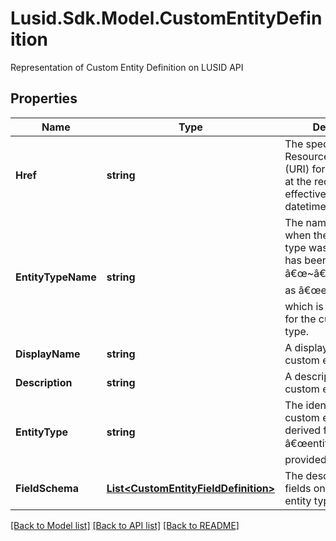 # Lusid.Sdk.Model.CustomEntityDefinition
Representation of Custom Entity Definition on LUSID API

## Properties

Name | Type | Description | Notes
------------ | ------------- | ------------- | -------------
**Href** | **string** | The specific Uniform Resource Identifier (URI) for this resource at the requested effective and asAt datetime. | [optional] 
**EntityTypeName** | **string** | The name provided when the custom entity type was created. This has been prefixed with â€œ~â€ and returned as â€œentityTypeâ€, which is the identifier for the custom entity type. | 
**DisplayName** | **string** | A display label for the custom entity type. | 
**Description** | **string** | A description for the custom entity type. | [optional] 
**EntityType** | **string** | The identifier for the custom entity type, derived from the â€œentityTypeNameâ€ provided on creation. | 
**FieldSchema** | [**List&lt;CustomEntityFieldDefinition&gt;**](CustomEntityFieldDefinition.md) | The description of the fields on the custom entity type. | 

[[Back to Model list]](../README.md#documentation-for-models) [[Back to API list]](../README.md#documentation-for-api-endpoints) [[Back to README]](../README.md)

